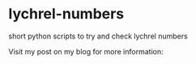 # lychrel-numbers
short python scripts to try and check lychrel numbers

Visit my post on my blog for more information: 
